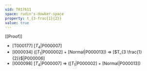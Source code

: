 ```yaml
---
uid: T017611
space: rudin's-dowker-space
property: t_{3-frac{1}{2}}
value: true
---
```

[[Proof]]

* [T000177] [$T_4$|P000007]
* [I000034] ([$T_1$|P000002] + [Normal|P000013]) => [$T_{3 \frac{1}{2}}$|P000006]
* [I000098] [$T_4$|P000007] => ([$T_1$|P000002] + [Normal|P000013])

